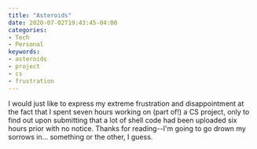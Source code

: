 ```yaml
---
title: "Asteroids"
date: 2020-07-02T19:43:45-04:00
categories:
- Tech
- Personal
keywords:
- asteroids
- project
- cs
- frustration
---
```

I would just like to express my extreme frustration and disappointment at the fact that I spent seven hours working on (part of!) a CS project, only to find out upon submitting that a lot of shell code had been uploaded six hours prior with no notice. Thanks for reading--I\'m going to go drown my sorrows in... something or the other, I guess.
